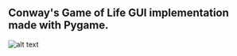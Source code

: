 ## Conway's Game of Life GUI implementation made with Pygame.
![alt text](https://i.imgur.com/M2TzvVr.gif, "Example")
